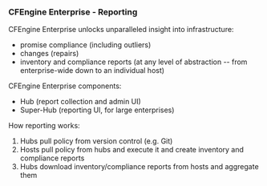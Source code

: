 ### CFEngine Enterprise - Reporting

CFEngine Enterprise unlocks unparalleled insight into infrastructure:

- promise compliance (including outliers)
- changes (repairs)
- inventory and compliance reports (at any level of abstraction -- from
  enterprise-wide down to an individual host)

CFEngine Enterprise components:

- Hub (report collection and admin UI)
- Super-Hub (reporting UI, for large enterprises)

How reporting works:

1. Hubs pull policy from version control (e.g. Git)
2. Hosts pull policy from hubs and execute it and create inventory and
   compliance reports
3. Hubs download inventory/compliance reports from hosts and aggregate them

